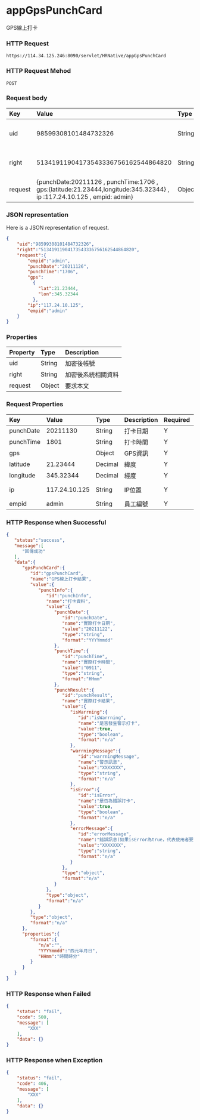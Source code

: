 # appGpsPunchCard
GPS線上打卡

### HTTP Request
```
https://114.34.125.246:8090/servlet/HRNative/appGpsPunchCard
```

### HTTP Request Mehod
```
POST
```

### Request body
| Key | Value | Type | Description |
|:----------|:-------------|:-----|:------------|
| uid | 98599308101484732326 | String | 需透過appLogin取得
| right | 51341911904173543336756162544864820 | String | 需透過appLogin取得 |
| request | {punchDate:20211126 , punchTime:1706 , gps:{latitude:21.23444,longitude:345.32344} , ip :117.24.10.125 , empid: admin} | Object | 打卡資訊

### JSON representation
Here is a JSON representation of request.
```json
{
    "uid":"98599308101484732326",
    "right":"51341911904173543336756162544864820",
    "request":{
        "empid":"admin",
        "punchDate":"20211126",
        "punchTime":"1706",
        "gps":
          {
            "lat":21.23444,
            "lon":345.32344
          },
        "ip":"117.24.10.125",
        "empid":"admin"
    }
}
```

### Properties
| Property | Type | Description |
|:---------|:-----|:------------|
| uid   | String | 加密後帳號 |
| right | String | 加密後系統相關資料 |
| request | Object | 要求本文 |

### Request Properties
| Key | Value | Type | Description | Required | Format |
|:----------|:-------------|:-----|:------------|:------------|:------------|
| punchDate | 20211130 | String | 打卡日期 | Y | AC(YYYYmmdd) |
| punchTime | 1801 | String | 打卡時間 | Y | TIME(HHmm) |
| gps |  | Object | GPS資訊 | Y | n/a |
| latitude | 21.23444 | Decimal | 緯度 | Y | GPS Location Data |
| longitude | 345.32344 | Decimal | 經度 | Y | GPS Location Data |
| ip | 117.24.10.125 | String | IP位置 | Y | IP Address(xx.xx.xx.xx) |
| empid | admin | String | 員工編號 | Y | n/a |

### HTTP Response when Successful
```json
{
   "status":"success",
   "message":[
      "回傳成功"
   ],
   "data":{
      "gpsPunchCard":{
         "id":"gpsPunchCard",
         "name":"GPS線上打卡結果",
         "value":{
            "punchInfo":{
               "id":"punchInfo",
               "name":"打卡資料",
               "value":{
                  "punchDate":{
                     "id":"punchDate",
                     "name":"實際打卡日期",
                     "value":"20211122",
                     "type":"string",
                     "format":"YYYYmmdd"
                  },
                  "punchTime":{
                     "id":"punchTime",
                     "name":"實際打卡時間",
                     "value":"0911",
                     "type":"string",
                     "format":"HHmm"
                  },
                  "punchResult":{
                     "id":"punchResult",
                     "name":"實際打卡結果",
                     "value":{
                        "isWarrning":{
                           "id":"isWarrning",
                           "name":"是否發生警示打卡",
                           "value":true,
                           "type":"boolean",
                           "format":"n/a"
                        },
                        "warrningMessage":{
                           "id":"warrningMessage",
                           "name":"警示訊息",
                           "value":"XXXXXXX",
                           "type":"string",
                           "format":"n/a"
                        },
                        "isError":{
                           "id":"isError",
                           "name":"是否為錯誤打卡",
                           "value":true,
                           "type":"boolean",
                           "format":"n/a"
                        },
                        "errorMessage":{
                           "id":"errorMessage",
                           "name":"錯誤訊息(如果isError為true，代表使用者要重新打卡)",
                           "value":"XXXXXXX",
                           "type":"string",
                           "format":"n/a"
                        }
                     },
                     "type":"object",
                     "format":"n/a"
                  }
               },
               "type":"object",
               "format":"n/a"
            }
         },
         "type":"object",
         "format":"n/a"
      },
      "properties":{
         "format":{
            "n/a":"",
            "YYYYmmdd":"西元年月日",
            "HHmm":"時間時分"
         }
      }
   }
}
```

### HTTP Response when Failed
```json
{
    "status": "fail",
    "code": 500,
    "message": [
        "XXX"
    ],
    "data": {}
}
```

### HTTP Response when Exception
```json
{
    "status": "fail",
    "code": 406,
    "message": [
        "XXX"
    ],
    "data": {}
}
```
